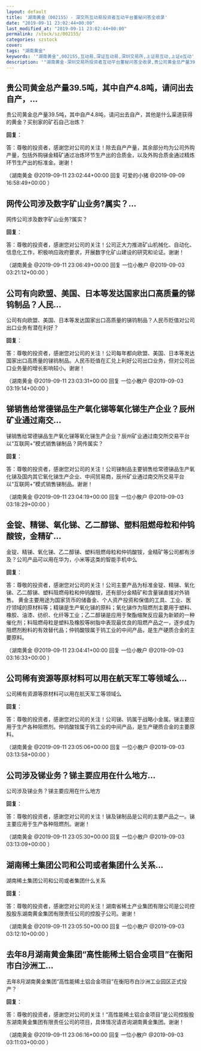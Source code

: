 ```yaml
---
layout: default
title: '湖南黄金（002155）- 深交所互动易投资者互动平台董秘问答全收录'
date: "2019-09-11 23:02:44+00:00"
last_modified_at: "2019-09-11 23:02:44+00:00"
permalink: /stock/sz/002155/
categories: szstock
cover: 
tags: "湖南黄金"
keywords: '"湖南黄金",002155,互动易,深证互动易,深圳交易所,上证易互动,上证e互动'
description: '"湖南黄金-深圳交易所投资者互动平台董秘问答全收录,贵公司黄金总产量39.5吨，其中自产4.8吨，请问出去自产，其他是什么渠道获得的黄金？买别家的矿石自己冶炼？"'
---
```


## 贵公司黄金总产量39.5吨，其中自产4.8吨，请问出去自产，...

贵公司黄金总产量39.5吨，其中自产4.8吨，请问出去自产，其他是什么渠道获得的黄金？买别家的矿石自己冶炼？

**回复**：

答：尊敬的投资者，感谢您对公司的关注！除去自产产量，其余部分均为公司外购产量，包括外购锑金精矿通过冶炼环节生产出的合质金，以及外购合质金通过精炼环节生产出的标准金。谢谢！ 

（湖南黄金  @2019-09-11 23:02:44+00:00 回复 可爱的小猪  @2019-09-09 16:58:49+00:00 ）

## 网传公司涉及数字矿山业务?属实？...

网传公司涉及数字矿山业务?属实？

**回复**：

答：尊敬的投资者，感谢您对公司的关注！公司正大力推进矿山机械化、自动化、信息化工作，积极响应政府要求，开展数字化矿山建设的研究和论证。谢谢！ 

（湖南黄金  @2019-09-11 23:06:49+00:00 回复 一位小散户  @2019-09-03 03:21:12+00:00 ）

## 公司有向欧盟、美国、日本等发达国家出口高质量的锑钨制品？人民...

公司有向欧盟、美国、日本等发达国家出口高质量的锑钨制品？人民币贬值对公司出口业务有潜在利好？

**回复**：

答：尊敬的投资者，感谢您对公司的关注！公司每年都向欧盟、美国、日本等发达国家出口高质量的锑钨制品。人民币贬值在汇兑上利好公司出口业务，但对公司出口业务量的增长影响较小。谢谢！ 

（湖南黄金  @2019-09-11 23:03:31+00:00 回复 一位小散户  @2019-09-03 03:19:14+00:00 ）

## 锑销售给常德锑品生产氧化锑等氧化锑生产企业？辰州矿业通过南交...

锑销售给常德锑品生产氧化锑等氧化锑生产企业？辰州矿业通过南交所交易平台以“互联网+”模式销售锑制品？网传属实？

**回复**：

答：尊敬的投资者，感谢您对公司的关注！公司锑制品主要销售给常德锑品生产氧化锑及国内其它氧化锑生产企业、中间贸易商，辰州矿业通过南交所交易平台以“互联网+”模式销售锑制品。谢谢！ 

（湖南黄金  @2019-09-11 23:04:19+00:00 回复 一位小散户  @2019-09-03 03:18:29+00:00 ）

## 金锭、精锑、氧化锑、乙二醇锑、塑料阻燃母粒和仲钨酸铵，金精矿...

金锭、精锑、氧化锑、乙二醇锑、塑料阻燃母粒和仲钨酸铵，金精矿等公司都有涉及？公司产品可以用在华为，小米等这类的智能手机中么

**回复**：

答：尊敬的投资者，感谢您对公司的关注！公司主要产品为标准金锭、精锑、氧化锑、乙二醇锑、塑料阻燃母粒和仲钨酸铵，还有部分金精矿和含量锑直接对外销售。
黄金主要用途为国家货币的储备金、个人资产投资和保值的工具、工业、医疗领域的原材料等；精锑是生产氧化锑的原料；氧化锑作为阻燃剂主要用于塑料、橡胶、油漆、纺织、化纤等工业；乙二醇锑是应用于聚酯缩聚反应最为新颖的一种催化剂；料阻燃母粒是塑料及橡胶等树脂中表现最优良的阻燃产品之一，逐步成为阻燃剂粉料的有效替代品；仲钨酸铵属于钨工业的中间产品，是生产硬质合金的主要原料。 

（湖南黄金  @2019-09-11 23:04:41+00:00 回复 一位小散户  @2019-09-03 03:16:33+00:00 ）

## 公司稀有资源等原材料可以用在航天军工等领域么...

公司稀有资源等原材料可以用在航天军工等领域么

**回复**：

答：尊敬的投资者，感谢您对公司的关注！公司锑、钨属于战略小金属。锑主要应用于生产各种阻燃剂。仲钨酸铵属于钨工业的中间产品，是生产硬质合金的主要原料。 

（湖南黄金  @2019-09-11 23:05:06+00:00 回复 一位小散户  @2019-09-03 03:13:58+00:00 ）

## 公司涉及锑业务？锑主要应用在什么地方...

公司涉及锑业务？锑主要应用在什么地方

**回复**：

答：尊敬的投资者，感谢您对公司的关注！锑及锑制品是公司的主要产品之一。锑主要应用于生产各种阻燃剂。谢谢！ 

（湖南黄金  @2019-09-11 23:05:30+00:00 回复 一位小散户  @2019-09-03 03:13:09+00:00 ）

## 湖南稀土集团公司和公司或者集团什么关系...

湖南稀土集团公司和公司或者集团什么关系

**回复**：

答：尊敬的投资者，感谢您对公司的关注！湖南省稀土产业集团有限公司是公司控股股东湖南黄金集团有限责任公司的控股子公司。谢谢！ 

（湖南黄金  @2019-09-11 23:05:50+00:00 回复 一位小散户  @2019-09-03 03:12:10+00:00 ）

## 去年8月湖南黄金集团“高性能稀土铝合金项目”在衡阳市白沙洲工...

去年8月湖南黄金集团“高性能稀土铝合金项目”在衡阳市白沙洲工业园区正式投产？

**回复**：

答：尊敬的投资者，感谢您对公司的关注！“高性能稀土铝合金项目”是公司控股股东湖南黄金集团有限责任公司的项目，具体情况请咨询湖南黄金集团。谢谢！ 

（湖南黄金  @2019-09-11 23:06:16+00:00 回复 一位小散户  @2019-09-03 03:11:03+00:00 ）

